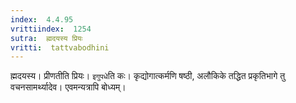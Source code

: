 ```yaml
---
index:  4.4.95
vrittiindex:  1254
sutra:  ह्मदयस्य प्रियः
vritti:  tattvabodhini 
---
```


ह्मदयस्य। प्रीणतीति प्रियः। `इगुपधे`ति कः। कृद्योगात्कर्मणि षष्ठी, अलौकिके तद्धित प्रकृतिभागे तु वचनसामर्थ्यादेव। एवमन्यत्रापि बोध्यम्।

